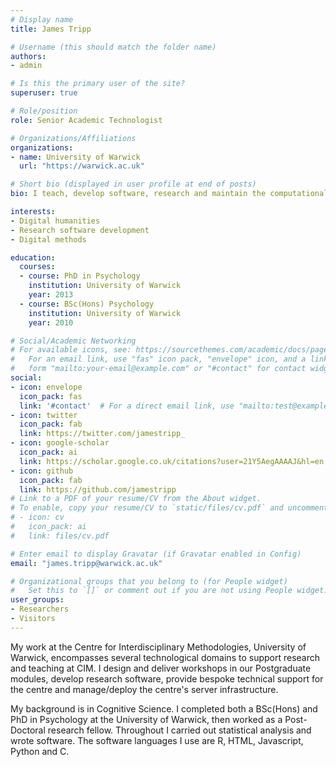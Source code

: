 ```yaml
---
# Display name
title: James Tripp

# Username (this should match the folder name)
authors:
- admin

# Is this the primary user of the site?
superuser: true

# Role/position
role: Senior Academic Technologist

# Organizations/Affiliations
organizations:
- name: University of Warwick
  url: "https://warwick.ac.uk"

# Short bio (displayed in user profile at end of posts)
bio: I teach, develop software, research and maintain the computational reseach infrastructure at the Centre for Interdisciplinary Methodologies.

interests:
- Digital humanities
- Research software development
- Digital methods

education:
  courses:
  - course: PhD in Psychology
    institution: University of Warwick
    year: 2013
  - course: BSc(Hons) Psychology
    institution: University of Warwick
    year: 2010

# Social/Academic Networking
# For available icons, see: https://sourcethemes.com/academic/docs/page-builder/#icons
#   For an email link, use "fas" icon pack, "envelope" icon, and a link in the
#   form "mailto:your-email@example.com" or "#contact" for contact widget.
social:
- icon: envelope
  icon_pack: fas
  link: '#contact'  # For a direct email link, use "mailto:test@example.org".
- icon: twitter
  icon_pack: fab
  link: https://twitter.com/jamestripp_
- icon: google-scholar
  icon_pack: ai
  link: https://scholar.google.co.uk/citations?user=21Y5AegAAAAJ&hl=en
- icon: github
  icon_pack: fab
  link: https://github.com/jamestripp
# Link to a PDF of your resume/CV from the About widget.
# To enable, copy your resume/CV to `static/files/cv.pdf` and uncomment the lines below.
# - icon: cv
#   icon_pack: ai
#   link: files/cv.pdf

# Enter email to display Gravatar (if Gravatar enabled in Config)
email: "james.tripp@warwick.ac.uk"

# Organizational groups that you belong to (for People widget)
#   Set this to `[]` or comment out if you are not using People widget.
user_groups:
- Researchers
- Visitors
---
```


My work at the Centre for Interdisciplinary Methodologies, University of Warwick, encompasses several technological domains to support research and teaching at CIM. I design and deliver workshops in our Postgraduate modules, develop research software, provide bespoke technical support for the centre and manage/deploy the centre's server infrastructure.

My background is in Cognitive Science. I completed both a BSc(Hons) and PhD in Psychology at the University of Warwick, then worked as a Post-Doctoral research fellow. Throughout I carried out statistical analysis and wrote software. The software languages I use are R, HTML, Javascript, Python and C.